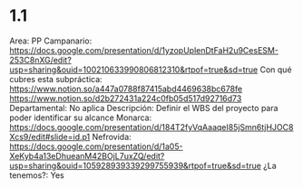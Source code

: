 # 1.1

Area: PP
Campanario: https://docs.google.com/presentation/d/1yzopUplenDtFaH2u9CesESM-253C8nXG/edit?usp=sharing&ouid=100210633990806812310&rtpof=true&sd=true
Con qué cubres esta subpráctica: https://www.notion.so/a447a0788f87415abd4469638bc678fe 
https://www.notion.so/d2b272431a224c0fb05d517d92716d73 
Departamental: No aplica
Descripción: Definir el WBS del proyecto para poder identificar su alcance 
Monarca: https://docs.google.com/presentation/d/184T2fyVqAaaqeI85jSmn6tjHJOC8Xcs9/edit#slide=id.p1 
Nefrovida: https://docs.google.com/presentation/d/1a05-XeKyb4a13eDhueanM42BOjL7uxZQ/edit?usp=sharing&ouid=105928939339299755939&rtpof=true&sd=true
¿La tenemos?: Yes